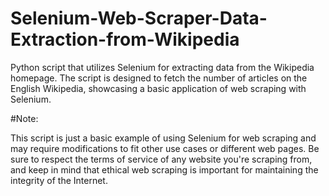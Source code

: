 # Selenium-Web-Scraper-Data-Extraction-from-Wikipedia
 Python script that utilizes Selenium for extracting data from the Wikipedia homepage. The script is designed to fetch the number of articles on the English Wikipedia, showcasing a basic application of web scraping with Selenium.

#Note:

This script is just a basic example of using Selenium for web scraping and may require modifications to fit other use cases or different web pages. Be sure to respect the terms of service of any website you're scraping from, and keep in mind that ethical web scraping is important for maintaining the integrity of the Internet.
